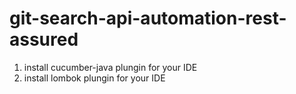 # git-search-api-automation-rest-assured

1. install cucumber-java plungin for your IDE
2. install lombok plungin for your IDE